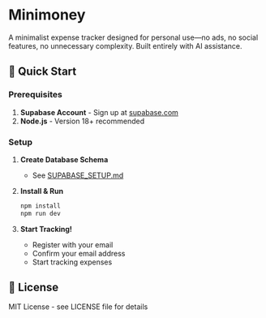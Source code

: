 # Minimoney

A minimalist expense tracker designed for personal use—no ads, no social features, no unnecessary complexity. Built entirely with AI assistance.

## 🚀 Quick Start

### Prerequisites

1. **Supabase Account** - Sign up at [supabase.com](https://supabase.com)
2. **Node.js** - Version 18+ recommended

### Setup
1. **Create Database Schema**
   * See [SUPABASE_SETUP.md](./SUPABASE_SETUP.md)

2. **Install & Run**
   ```bash
   npm install
   npm run dev
   ```

3. **Start Tracking!**
   - Register with your email
   - Confirm your email address
   - Start tracking expenses

## 📄 License

MIT License - see LICENSE file for details